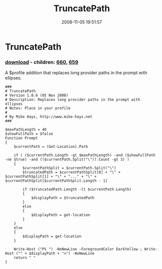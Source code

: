 ﻿---
pid:            658
poster:         Mike Hays
title:          TruncatePath
date:           2008-11-05 19:51:57
format:         posh
parent:         0
parent:         0
children:       660,659
---

# TruncatePath

### [download](658.ps1) - children: [660](660.md), [659](659.md)

A $profile addition that replaces long provider paths in the prompt with ellipses.

```posh
###
# TruncatePath
# Version 1.0.6 (05 Nov 2008)
# Description: Replaces long provider paths in the prompt with ellipses
# Notes: Place in your profile
# 
# By Mike Hays, http://www.mike-hays.net
###

$maxPathLength = 40
$showFullPath = $false
Function Prompt
{
	$currentPath = (Get-Location).Path

	if ( ($currentPath.Length -gt $maxPathLength) -and ($showFullPath -ne $true) -and (($currentPath.Split("\")).Count -gt 3) )
	{
		$currentPathSplit = $currentPath.Split("\")
		$truncatedPath = $currentPathSplit[0] + "\" + $currentPathSplit[1] + "\" + "..." + "\" + $currentPathSplit[$currentPathSplit.Length - 1]

		if ($truncatedPath.Length -lt $currentPath.Length)
		{
			$displayPath = $truncatedPath
		}
		else
		{
			$displayPath = get-location
		}
	}
	else
	{
		$displayPath = get-location
	}

    Write-Host ("PS ") -NoNewLine -ForegroundColor DarkYellow ; Write-Host ("" + $displayPath + ">") -NoNewLine
	return " "
}
```
